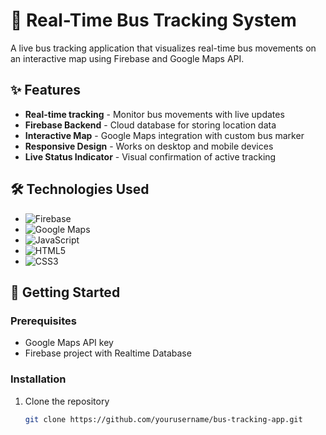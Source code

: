# 🚌 Real-Time Bus Tracking System

A live bus tracking application that visualizes real-time bus movements on an interactive map using Firebase and Google Maps API.

## ✨ Features

- **Real-time tracking** - Monitor bus movements with live updates
- **Firebase Backend** - Cloud database for storing location data
- **Interactive Map** - Google Maps integration with custom bus marker
- **Responsive Design** - Works on desktop and mobile devices
- **Live Status Indicator** - Visual confirmation of active tracking

## 🛠️ Technologies Used

- ![Firebase](https://img.shields.io/badge/Firebase-FFCA28?style=for-the-badge&logo=firebase&logoColor=black)
- ![Google Maps](https://img.shields.io/badge/Google%20Maps-4285F4?style=for-the-badge&logo=googlemaps&logoColor=white)
- ![JavaScript](https://img.shields.io/badge/JavaScript-F7DF1E?style=for-the-badge&logo=javascript&logoColor=black)
- ![HTML5](https://img.shields.io/badge/HTML5-E34F26?style=for-the-badge&logo=html5&logoColor=white)
- ![CSS3](https://img.shields.io/badge/CSS3-1572B6?style=for-the-badge&logo=css3&logoColor=white)

## 🚀 Getting Started

### Prerequisites
- Google Maps API key
- Firebase project with Realtime Database

### Installation
1. Clone the repository
   ```bash
   git clone https://github.com/yourusername/bus-tracking-app.git
